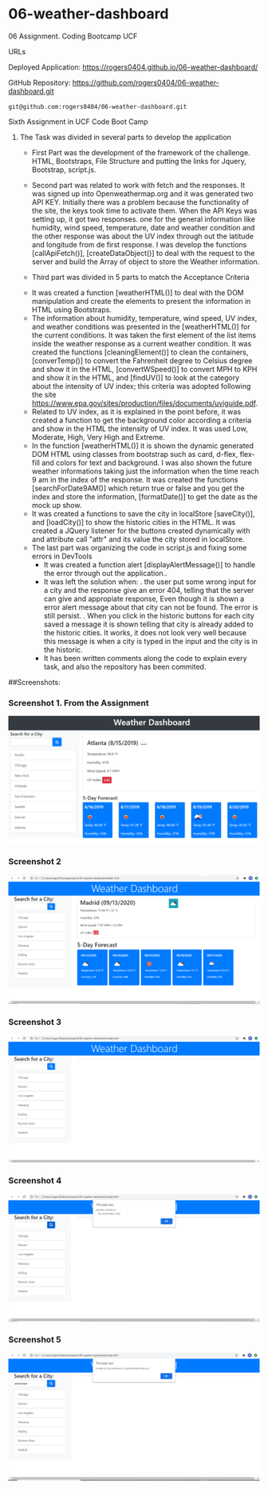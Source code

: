 # 06-weather-dashboard
06 Assignment. Coding Bootcamp UCF


URLs

Deployed Application: 
    https://rogers0404.github.io/06-weather-dashboard/

GitHub Repository:
    https://github.com/rogers0404/06-weather-dashboard.git 
    
    git@github.com:rogers0404/06-weather-dashboard.git 


Sixth Assignment in UCF Code Boot Camp

1. The Task was divided in several parts to develop the application
    - First Part was the development of the framework of the challenge. HTML, Bootstraps, File Structure and putting the links for Jquery, Bootstrap, script.js. 

    - Second part was related to work with fetch and the responses. It was signed up into Openweathermap.org and it was generated two API KEY. Initially there was a problem because the functionality of the site, the keys took time to activate them. When the API Keys was setting up, it got two responses. one for the general information like humidity, wind speed, temperature, date and weather condition and the other response was about the UV index through out the latitude and longitude from de first response. I was develop the functions [callApiFetch()], [createDataObject()] to deal with the request to the server and build the Array of object to store the Weather information.  

    - Third part was divided in 5 parts to match the Acceptance Criteria
    * It was created a function [weatherHTML()] to deal with the DOM manipulation and create the elements to present the information in HTML using Bootstraps.
    * The information about humidity, temperature, wind speed, UV index, and weather conditions was presented in the [weatherHTML()] for the current conditions. It was taken the first element of the list items inside the weather response as a current  weather condition. It was created the functions [cleaningElement()] to clean the containers, [converTemp()] to convert the Fahrenheit degree to Celsius degree and show it in the HTML, [convertWSpeed()] to convert MPH to KPH and show it in the HTML, and [findUV()] to look at the category about the intensity of UV index; this criteria was adopted following the site https://www.epa.gov/sites/production/files/documents/uviguide.pdf.
    * Related to UV index, as it is explained in the point before, it was created a function to get the background color according a criteria and show in the HTML the intensity of UV index. It was used Low, Moderate, High, Very High and Extreme.
    * In the function [weatherHTML()] it is shown the dynamic generated DOM HTML using classes from bootstrap such as card, d-flex, flex-fill and colors for text and background. I was also shown the future weather informations taking just the information when the time reach 9 am in the index of the response. It was created the functions [searchForDate9AM()] which return true or false and you get the index and store the information, [formatDate()] to get the date as the mock up show.  
    * It was created a functions to save the city in localStore [saveCity()], and [loadCity()] to show the historic cities in the HTML. It was created a JQuery listener for the buttons created dynamically with and attribute call "attr" and its value the city stored in localStore. 

    - The last part was organizing the code in script.js and fixing some errors in DevTools
        * It was created a function alert [displayAlertMessage()] to handle the error through out the application..
        * It was left the solution when:
            . the user put some wrong input for a city and the response give an error 404, telling that the server can give and appropiate response, Even though it is shown a error alert message about that city can not be found. The error is still persist. 
            . When you click in the historic buttons for each city saved a message it is shown telling that city is already added to the historic cities. It works, it does not look very well because this message is when a city is typed in the input and the city is in the historic.  
        * It has been written comments along the code to explain every task, and also the repository has been commited.

##Screenshots:

### Screenshot 1. From the Assignment
![](./assets/images/image.png)

### Screenshot 2
![](./assets/images/image1.png)

### Screenshot 3
![](./assets/images/image2.png)

### Screenshot 4
![](./assets/images/image3.png)

### Screenshot 5
![](./assets/images/image4.png)

